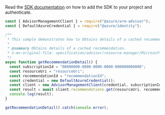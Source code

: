 Read the [SDK documentation](https://github.com/Azure/azure-sdk-for-js/blob/%40azure%2Farm-advisor_3.0.1/sdk/advisor/arm-advisor/README.md) on how to add the SDK to your project and authenticate.

```javascript
const { AdvisorManagementClient } = require("@azure/arm-advisor");
const { DefaultAzureCredential } = require("@azure/identity");

/**
 * This sample demonstrates how to Obtains details of a cached recommendation.
 *
 * @summary Obtains details of a cached recommendation.
 * x-ms-original-file: specification/advisor/resource-manager/Microsoft.Advisor/stable/2020-01-01/examples/GetRecommendationDetail.json
 */
async function getRecommendationDetail() {
  const subscriptionId = "00000000-0000-0000-0000-000000000000";
  const resourceUri = "resourceUri";
  const recommendationId = "recommendationId";
  const credential = new DefaultAzureCredential();
  const client = new AdvisorManagementClient(credential, subscriptionId);
  const result = await client.recommendations.get(resourceUri, recommendationId);
  console.log(result);
}

getRecommendationDetail().catch(console.error);
```
